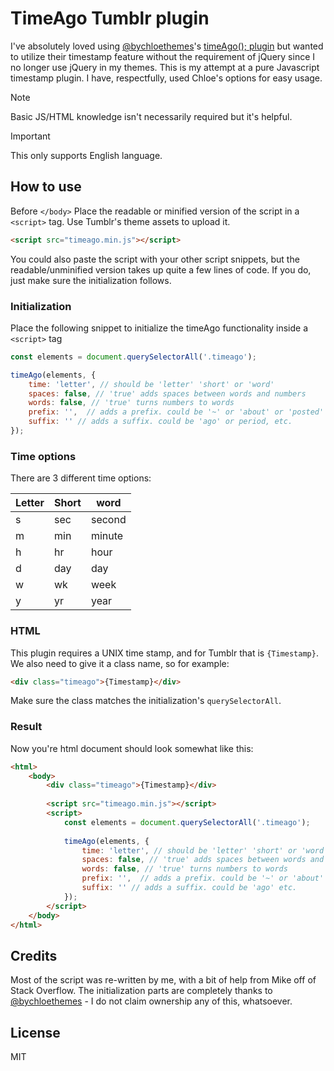# TimeAgo Tumblr plugin
I've absolutely loved using [@bychloethemes](https://bychloethemes.tumblr.com)'s  [timeAgo(); plugin](https://bychloethemes.tumblr.com/plugins/timeago) but wanted to utilize their timestamp feature without the requirement of jQuery since I no longer use jQuery in my themes. This is my attempt at a pure Javascript timestamp plugin. I have, respectfully, used Chloe's options for easy usage.

> [!NOTE]
> Basic JS/HTML knowledge isn't necessarily required but it's helpful.

> [!IMPORTANT]
> This only supports English language.

## How to use
Before `</body>` Place the readable or minified version of the script in a `<script>` tag. Use Tumblr's theme assets to upload it.

```html
<script src="timeago.min.js"></script>
```
You could also paste the script with your other script snippets, but the readable/unminified version takes up quite a few lines of code. If you do, just make sure the initialization follows.

### Initialization
Place the following snippet to initialize the timeAgo functionality inside a  `<script>` tag

```Javascript
const elements = document.querySelectorAll('.timeago');

timeAgo(elements, {
    time: 'letter', // should be 'letter' 'short' or 'word'
    spaces: false, // 'true' adds spaces between words and numbers
    words: false, // 'true' turns numbers to words
    prefix: '',  // adds a prefix. could be '~' or 'about' or 'posted' etc.
    suffix: '' // adds a suffix. could be 'ago' or period, etc.
});
```

### Time options
There are 3 different time options:

| Letter | Short | word |
| ------ | -----| -----
|s       | sec | second |
|m       | min | minute |
|h       | hr  | hour   |
|d       | day | day    |
|w       | wk  | week   |
|y       | yr  | year   |

### HTML
This plugin requires a UNIX time stamp, and for Tumblr that is `{Timestamp}`. We also need to give it a class name, so for example:
```html
<div class="timeago">{Timestamp}</div>
```
Make sure the class matches the initialization's `querySelectorAll`.

### Result
Now you're html document should look somewhat like this:

```html
<html>
    <body>
        <div class="timeago">{Timestamp}</div>
    
        <script src="timeago.min.js"></script>
        <script>
            const elements = document.querySelectorAll('.timeago');
            
            timeAgo(elements, {
                time: 'letter', // should be 'letter' 'short' or 'word'
                spaces: false, // 'true' adds spaces between words and numbers
                words: false, // 'true' turns numbers to words
                prefix: '',  // adds a prefix. could be '~' or 'about' or 'posted' etc.
                suffix: '' // adds a suffix. could be 'ago' etc.
            });
        </script>
    </body>
</html>
```
## Credits
Most of the script was re-written by me, with a bit of help from Mike off of Stack Overflow. The initialization parts are completely thanks to [@bychloethemes](https://bychloethemes.tumblr.com) - I do not claim ownership any of this, whatsoever.
## License
MIT
